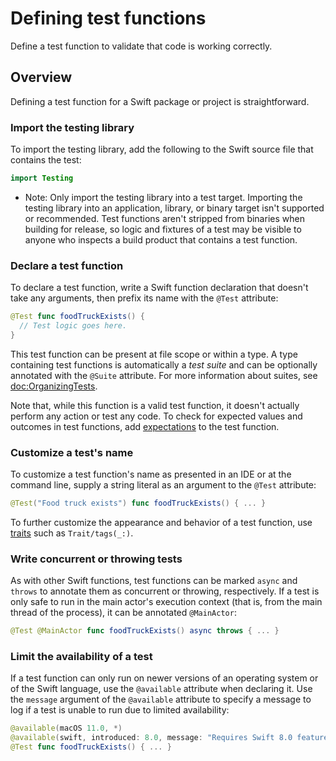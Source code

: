 # Defining test functions

<!--
This source file is part of the Swift.org open source project

Copyright (c) 2023 Apple Inc. and the Swift project authors
Licensed under Apache License v2.0 with Runtime Library Exception

See https://swift.org/LICENSE.txt for license information
See https://swift.org/CONTRIBUTORS.txt for Swift project authors
-->

Define a test function to validate that code is working correctly.

## Overview

Defining a test function for a Swift package or project is straightforward.

### Import the testing library

To import the testing library, add the following to the Swift source file that
contains the test:

```swift
import Testing
```

- Note: Only import the testing library into a test target. Importing the
  testing library into an application, library, or binary target isn't
  supported or recommended. Test functions aren't stripped from binaries when
  building for release, so logic and fixtures of a test may be visible to anyone
  who inspects a build product that contains a test function.

### Declare a test function

To declare a test function, write a Swift function declaration that doesn't
take any arguments, then prefix its name with the `@Test` attribute:

```swift
@Test func foodTruckExists() {
  // Test logic goes here.
}
```

This test function can be present at file scope or within a type. A type
containing test functions is automatically a _test suite_ and can be optionally
annotated with the `@Suite` attribute. For more information about suites, see
<doc:OrganizingTests>.

Note that, while this function is a valid test function, it doesn't actually
perform any action or test any code. To check for expected values and outcomes
in test functions, add [expectations](doc:Expectations) to the test function.

### Customize a test's name

To customize a test function's name as presented in an IDE or at the command
line, supply a string literal as an argument to the `@Test` attribute:

```swift
@Test("Food truck exists") func foodTruckExists() { ... }
```

To further customize the appearance and behavior of a test function, use
[traits](doc:Traits) such as ``Trait/tags(_:)``.

### Write concurrent or throwing tests

As with other Swift functions, test functions can be marked `async` and `throws`
to annotate them as concurrent or throwing, respectively. If a test is only safe
to run in the main actor's execution context (that is, from the main thread of
the process), it can be annotated `@MainActor`:

```swift
@Test @MainActor func foodTruckExists() async throws { ... }
```

### Limit the availability of a test

If a test function can only run on newer versions of an operating system or of
the Swift language, use the `@available` attribute when declaring it. Use the
`message` argument of the `@available` attribute to specify a message to log if
a test is unable to run due to limited availability:

```swift
@available(macOS 11.0, *)
@available(swift, introduced: 8.0, message: "Requires Swift 8.0 features to run")
@Test func foodTruckExists() { ... }
```
